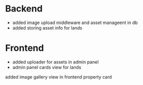 # Backend

- added image upload middleware and asset manageent in db
- added storing asset info for lands

# Frontend

- added uploader for assets in admin panel
- admin panel cards view for lands

added image gallery view in frontend property card

